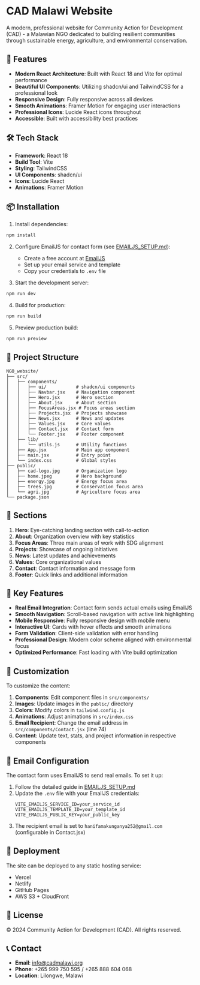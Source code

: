 # CAD Malawi Website

A modern, professional website for Community Action for Development (CAD) - a Malawian NGO dedicated to building resilient communities through sustainable energy, agriculture, and environmental conservation.

## 🚀 Features

- **Modern React Architecture**: Built with React 18 and Vite for optimal performance
- **Beautiful UI Components**: Utilizing shadcn/ui and TailwindCSS for a professional look
- **Responsive Design**: Fully responsive across all devices
- **Smooth Animations**: Framer Motion for engaging user interactions
- **Professional Icons**: Lucide React icons throughout
- **Accessible**: Built with accessibility best practices

## 🛠️ Tech Stack

- **Framework**: React 18
- **Build Tool**: Vite
- **Styling**: TailwindCSS
- **UI Components**: shadcn/ui
- **Icons**: Lucide React
- **Animations**: Framer Motion

## 📦 Installation

1. Install dependencies:
```bash
npm install
```

2. Configure EmailJS for contact form (see [EMAILJS_SETUP.md](./EMAILJS_SETUP.md)):
   - Create a free account at [EmailJS](https://www.emailjs.com/)
   - Set up your email service and template
   - Copy your credentials to `.env` file

3. Start the development server:
```bash
npm run dev
```

4. Build for production:
```bash
npm run build
```

5. Preview production build:
```bash
npm run preview
```

## 📁 Project Structure

```
NGO_website/
├── src/
│   ├── components/
│   │   ├── ui/           # shadcn/ui components
│   │   ├── Navbar.jsx    # Navigation component
│   │   ├── Hero.jsx      # Hero section
│   │   ├── About.jsx     # About section
│   │   ├── FocusAreas.jsx # Focus areas section
│   │   ├── Projects.jsx  # Projects showcase
│   │   ├── News.jsx      # News and updates
│   │   ├── Values.jsx    # Core values
│   │   ├── Contact.jsx   # Contact form
│   │   └── Footer.jsx    # Footer component
│   ├── lib/
│   │   └── utils.js      # Utility functions
│   ├── App.jsx           # Main app component
│   ├── main.jsx          # Entry point
│   └── index.css         # Global styles
├── public/
│   ├── cad-logo.jpg      # Organization logo
│   ├── home.jpeg         # Hero background
│   ├── energy.jpg        # Energy focus area
│   ├── trees.jpg         # Conservation focus area
│   └── agri.jpg          # Agriculture focus area
└── package.json
```

## 🎨 Sections

1. **Hero**: Eye-catching landing section with call-to-action
2. **About**: Organization overview with key statistics
3. **Focus Areas**: Three main areas of work with SDG alignment
4. **Projects**: Showcase of ongoing initiatives
5. **News**: Latest updates and achievements
6. **Values**: Core organizational values
7. **Contact**: Contact information and message form
8. **Footer**: Quick links and additional information

## 🌟 Key Features

- **Real Email Integration**: Contact form sends actual emails using EmailJS
- **Smooth Navigation**: Scroll-based navigation with active link highlighting
- **Mobile Responsive**: Fully responsive design with mobile menu
- **Interactive UI**: Cards with hover effects and smooth animations
- **Form Validation**: Client-side validation with error handling
- **Professional Design**: Modern color scheme aligned with environmental focus
- **Optimized Performance**: Fast loading with Vite build optimization

## 📝 Customization

To customize the content:
1. **Components**: Edit component files in `src/components/`
2. **Images**: Update images in the `public/` directory
3. **Colors**: Modify colors in `tailwind.config.js`
4. **Animations**: Adjust animations in `src/index.css`
5. **Email Recipient**: Change the email address in `src/components/Contact.jsx` (line 74)
6. **Content**: Update text, stats, and project information in respective components

## 📧 Email Configuration

The contact form uses EmailJS to send real emails. To set it up:

1. Follow the detailed guide in [EMAILJS_SETUP.md](./EMAILJS_SETUP.md)
2. Update the `.env` file with your EmailJS credentials:
   ```env
   VITE_EMAILJS_SERVICE_ID=your_service_id
   VITE_EMAILJS_TEMPLATE_ID=your_template_id
   VITE_EMAILJS_PUBLIC_KEY=your_public_key
   ```
3. The recipient email is set to `hanifamakunganya252@gmail.com` (configurable in Contact.jsx)

## 🚀 Deployment

The site can be deployed to any static hosting service:
- Vercel
- Netlify
- GitHub Pages
- AWS S3 + CloudFront

## 📄 License

© 2024 Community Action for Development (CAD). All rights reserved.

## 📞 Contact

- **Email**: info@cadmalawi.org
- **Phone**: +265 999 750 595 / +265 888 604 068
- **Location**: Lilongwe, Malawi
